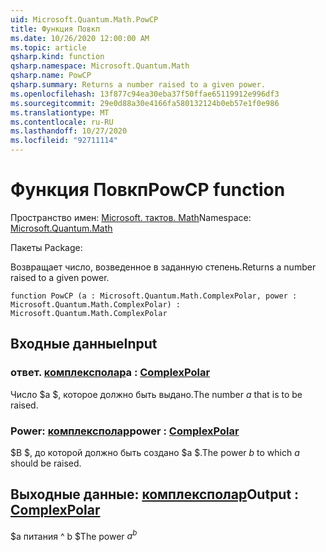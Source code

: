 ```yaml
---
uid: Microsoft.Quantum.Math.PowCP
title: Функция Повкп
ms.date: 10/26/2020 12:00:00 AM
ms.topic: article
qsharp.kind: function
qsharp.namespace: Microsoft.Quantum.Math
qsharp.name: PowCP
qsharp.summary: Returns a number raised to a given power.
ms.openlocfilehash: 13f877c94ea30eba37f50ffae65119912e996df3
ms.sourcegitcommit: 29e0d88a30e4166fa580132124b0eb57e1f0e986
ms.translationtype: MT
ms.contentlocale: ru-RU
ms.lasthandoff: 10/27/2020
ms.locfileid: "92711114"
---
```

# <a name="powcp-function"></a><span data-ttu-id="4dc8f-102">Функция Повкп</span><span class="sxs-lookup"><span data-stu-id="4dc8f-102">PowCP function</span></span>

<span data-ttu-id="4dc8f-103">Пространство имен: [Microsoft. тактов. Math](xref:Microsoft.Quantum.Math)</span><span class="sxs-lookup"><span data-stu-id="4dc8f-103">Namespace: [Microsoft.Quantum.Math](xref:Microsoft.Quantum.Math)</span></span>

<span data-ttu-id="4dc8f-104">Пакеты [](https://nuget.org/packages/)</span><span class="sxs-lookup"><span data-stu-id="4dc8f-104">Package: [](https://nuget.org/packages/)</span></span>


<span data-ttu-id="4dc8f-105">Возвращает число, возведенное в заданную степень.</span><span class="sxs-lookup"><span data-stu-id="4dc8f-105">Returns a number raised to a given power.</span></span>

```qsharp
function PowCP (a : Microsoft.Quantum.Math.ComplexPolar, power : Microsoft.Quantum.Math.ComplexPolar) : Microsoft.Quantum.Math.ComplexPolar
```


## <a name="input"></a><span data-ttu-id="4dc8f-106">Входные данные</span><span class="sxs-lookup"><span data-stu-id="4dc8f-106">Input</span></span>

### <a name="a--complexpolar"></a><span data-ttu-id="4dc8f-107">ответ. [комплексполар](xref:Microsoft.Quantum.Math.ComplexPolar)</span><span class="sxs-lookup"><span data-stu-id="4dc8f-107">a : [ComplexPolar](xref:Microsoft.Quantum.Math.ComplexPolar)</span></span>

<span data-ttu-id="4dc8f-108">Число $a $, которое должно быть выдано.</span><span class="sxs-lookup"><span data-stu-id="4dc8f-108">The number $a$ that is to be raised.</span></span>


### <a name="power--complexpolar"></a><span data-ttu-id="4dc8f-109">Power: [комплексполар](xref:Microsoft.Quantum.Math.ComplexPolar)</span><span class="sxs-lookup"><span data-stu-id="4dc8f-109">power : [ComplexPolar](xref:Microsoft.Quantum.Math.ComplexPolar)</span></span>

<span data-ttu-id="4dc8f-110">$B $, до которой должно быть создано $a $.</span><span class="sxs-lookup"><span data-stu-id="4dc8f-110">The power $b$ to which $a$ should be raised.</span></span>



## <a name="output--complexpolar"></a><span data-ttu-id="4dc8f-111">Выходные данные: [комплексполар](xref:Microsoft.Quantum.Math.ComplexPolar)</span><span class="sxs-lookup"><span data-stu-id="4dc8f-111">Output : [ComplexPolar](xref:Microsoft.Quantum.Math.ComplexPolar)</span></span>

<span data-ttu-id="4dc8f-112">$a питания ^ b $</span><span class="sxs-lookup"><span data-stu-id="4dc8f-112">The power $a^b$</span></span>